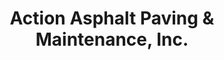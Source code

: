 ---
title: "Action Asphalt Paving & Maintenance, Inc."
url: /north-highlands/action-asphalt-paving-and-maintenance-inc/
shop: shop
---